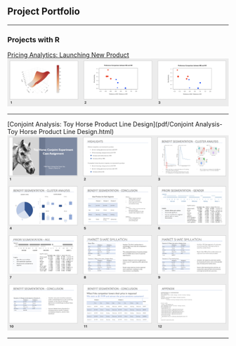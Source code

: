 ## Project Portfolio

---

### Projects with R 

[Pricing Analytics: Launching New Product](pdf/Pricing-Project2.html)
<img src="images/pricing2Plot.png"/>

---
[Conjoint Analysis: Toy Horse Product Line Design](pdf/Conjoint Analysis-Toy Horse Product Line Design.html)
<img src="images/Screen Shot 2020-02-19 at 6.17.35 PM.png"/>

---

